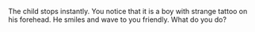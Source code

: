 The child stops instantly. You notice that it is a boy with strange tattoo on his forehead.
He smiles and wave to you friendly.
What do you do?